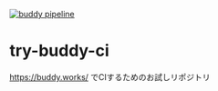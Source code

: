 [![buddy pipeline](https://app.buddy.works/jdoiwork/try-buddy-ci/pipelines/pipeline/213743/badge.svg?token=d82d879b86387af14c493e669fe7d304088a7bfc724a497bce604f6d6db58630 "buddy pipeline")](https://app.buddy.works/jdoiwork/try-buddy-ci/pipelines/pipeline/213743)

# try-buddy-ci

https://buddy.works/ でCIするためのお試しリポジトリ
